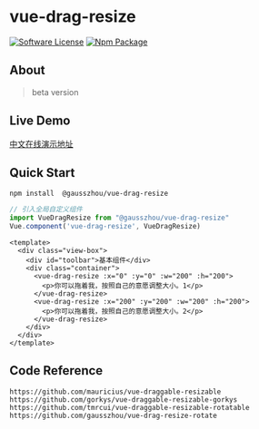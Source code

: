 # vue-drag-resize

[![Software License](https://img.shields.io/badge/license-MIT-brightgreen.svg?style=flat-square)](LICENSE) [![Npm Package](https://img.shields.io/npm/v/@gausszhou/vue-drag-resize.svg)](https://www.npmjs.com/package/@gausszhou/vue-drag-resize)

## About

> beta version

## Live Demo

[中文在线演示地址](https://gausszhou.github.io/vue-drag-resize)

## Quick Start

```shell
npm install  @gausszhou/vue-drag-resize
```

```js
// 引入全局自定义组件
import VueDragResize from "@gausszhou/vue-drag-resize"
Vue.component('vue-drag-resize', VueDragResize) 
```

```vue
<template>
  <div class="view-box">
    <div id="toolbar">基本组件</div>
    <div class="container">
      <vue-drag-resize :x="0" :y="0" :w="200" :h="200">
        <p>你可以拖着我，按照自己的意愿调整大小。1</p>
      </vue-drag-resize>
      <vue-drag-resize :x="200" :y="200" :w="200" :h="200">
        <p>你可以拖着我，按照自己的意愿调整大小。2</p>
      </vue-drag-resize>
    </div>
  </div>
</template>
```

## Code Reference

```shell
https://github.com/mauricius/vue-draggable-resizable
https://github.com/gorkys/vue-draggable-resizable-gorkys
https://github.com/tmrcui/vue-draggable-resizable-rotatable
https://github.com/gausszhou/vue-drag-resize-rotate
```